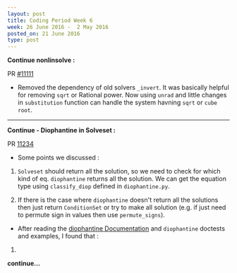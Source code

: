 ```yaml
---
layout: post
title: Coding Period Week 6
week: 26 June 2016 -  2 May 2016
posted_on: 21 June 2016
type: post
---
```


**Continue nonlinsolve :**

PR [#11111](https://github.com/sympy/sympy/pull/11111)

* Removed the dependency of old solvers `_invert`. It was basically helpful for removing `sqrt` or Rational power.
Now using `unrad` and little changes in `substitution` function can handle the system havning `sqrt` or `cube root`.

--------------------------------------------------------------------------------
**Continue - Diophantine in Solveset :**

PR [11234](https://github.com/sympy/sympy/pull/11234)

* Some points we discussed :

1. `Solveset` should return all the solution, so we need to check for which kind of eq. `diophantine` returns all
the solution. We can get the equation type using `classify_diop` defined in `diophantine.py`.

2. If there is the case where `diophantine` doesn't return all the solutions then just return `ConditionSet` or try to
make all solution (e.g. if just need to permute sign in values then use `permute_signs`).

* After reading the [diophantine Documentation](http://docs.sympy.org/dev/modules/solvers/diophantine.html) and `diophantine` doctests and examples, I found that :

1.



**continue...**
